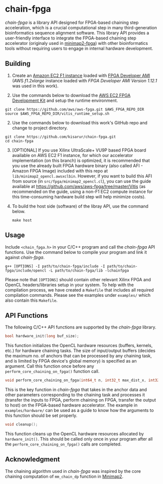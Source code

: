 # chain-fpga
*chain-fpga* is a library API designed for FPGA-based chaining step acceleration, which is a crucial computational step in many third-generation bioinformatics sequence alignment software. This library API provides a user-friendly interface to integrate the FPGA-based chaining step accelerator (originaly used in [minimap2-fpga](https://github.com/kisarur/minimap2-fpga)) with other bioinformatics tools without requiring users to engage in internal hardware development.

## Building

1. Create an [Amazon EC2 F1 instance](https://aws.amazon.com/ec2/instance-types/f1/)  loaded with [FPGA Developer AMI](https://aws.amazon.com/marketplace/pp/prodview-gimv3gqbpe57k) (AWS *f1.2xlarge* instance loaded with *FPGA Developer AMI Version 1.12.1* was used in this work).

2. Use the commands below to download the [AWS EC2 FPGA Development Kit](https://github.com/aws/aws-fpga) and setup the runtime environment.
```
git clone https://github.com/aws/aws-fpga.git $AWS_FPGA_REPO_DIR
source $AWS_FPGA_REPO_DIR/vitis_runtime_setup.sh
```

2. Use the commands below to download this work's GitHub repo and change to project directory.
```
git clone https://github.com/kisarur/chain-fpga.git
cd chain-fpga
``` 

3. [OPTIONAL] If you use Xilinx UltraScale+ VU9P based FPGA board available on AWS EC2 F1 instance, for which our accelerator implementation (on this branch) is optimized, it is recommended that you use the already built FPGA hardware binary (also called AFI - Amazon FPGA Image) included with this repo at `lib/minimap2_opencl.awsxclbin`. However, if you want to build this AFI from source (in `src/fpga/minimap2_opencl.cl`), you can use the guide available at https://github.com/aws/aws-fpga/tree/master/Vitis (as recommended on the guide, using a non-F1 EC2 compute instance for this time-consuming hardware build step will help minimize costs).

4. To build the host side (software) of the libray API, use the command below. 
    ```
    make host
    ```

## Usage

Include `<chain_fpga.h>` in your C/C++ program and call the *chain-fpga* API functions. Use the command below to compile your program and link it against *chain-fpga*. 
```
g++ [OPTIONS] -I path/to/chain-fpga/include -I path/to/chain-fpga/include/opencl -L path/to/chain-fpga/lib -lchainfpga  
```

Please note that `[OPTIONS]` should contain other relevant Xilinx FPGA and OpenCL headers/libraries setup in your system. To help with the compilation process, we have created a `Makefile` that includes all required compilation commands. Please see the examples under `examples/` which also contain this `Makefile`.  

## API Functions

The following C/C++ API functions are supported by the *chain-fpga* library.

```c
bool hardware_init(long buf_size);
```
This function initializes the OpenCL hardware resources (buffers, kernels, etc.) for hardware chaining tasks. The size of input/output buffers (decides the maximum no. of anchors that can be processed by any chaining task, and is limited by FPGA device's global memory) is specified as an argument. Call this function once before any `perform_core_chaining_on_fpga()` function call.

```c
void perform_core_chaining_on_fpga(int64_t n, int32_t max_dist_x, int32_t max_dist_y, int32_t bw, int32_t q_span, float avg_qspan_scaled, anchor_t* a, int32_t* f, int32_t* p, unsigned char* num_subparts, int64_t total_subparts, int32_t kernel_id);
```
This is the key function in *chain-fpga* that takes in the anchor data and other parameters corresponding to the chaining task and processes it (transfer the inputs to FPGA, perform chaining on FPGA, transfer the output to host) on the FPGA-based hardware accelerator. The example in `examples/hardware/` can be used as a guide to know how the arguments to this function should be set properly.

```c
void cleanup();
```
This function cleans up the OpenCL hardware resources allocated by `hardware_init()`. This should be called only once in your program after all the `perform_core_chaining_on_fpga()` calls are completed.

## Acknowledgment

The chaining algorithm used in *chain-fpga* was inspired by the core chaining computation of `mm_chain_dp` function in [Minimap2](https://github.com/lh3/minimap2).
